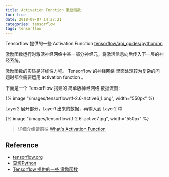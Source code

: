 ```yaml
---
title: Activation Function 激励函数 
toc: true
date: 2018-09-07 14:27:21
categories: tensorflow
tags: tensorflow
---
```


Tensorflow 提供的一些 Activation Function [tensorflow/api_guides/python/nn][5]
 
<!-- more -->

激励函数运行时激活神经网络中某一部分神经元，将激活信息向后传入下一层的神经系统。

激励函数的实质是非线性方程。 Tensorflow 的神经网络 里面处理较为复杂的问题时都会需要运用 activation function 。 

下面是一个 TensorFlow 搭建的 简单版神经网络 数据流图 :

{% image "/images/tensorflow/tf-2.6-active6_1.png", width="550px" %}

Layer2 展开部分，Layer1 出来的数据，再输入到 Layer2 中

{% image "/images/tensorflow/tf-2.6-active7.jpg", width="550px" %}

> 详细介绍请前往 [What's Activation Function][4]

## Reference

- [tensorflow.org][1]
- [莫烦Python][2]
- [Tensorflow 提供的一些 激励函数][5]

[1]: https://www.tensorflow.org/
[2]: https://morvanzhou.github.io/tutorials/machine-learning/tensorflow/
[3]: https://github.com/MorvanZhou/Tensorflow-Tutorial
[4]: /2018/09/07/tensorflow-2-6-A-activation-function/
[5]: https://www.tensorflow.org/api_guides/python/nn

